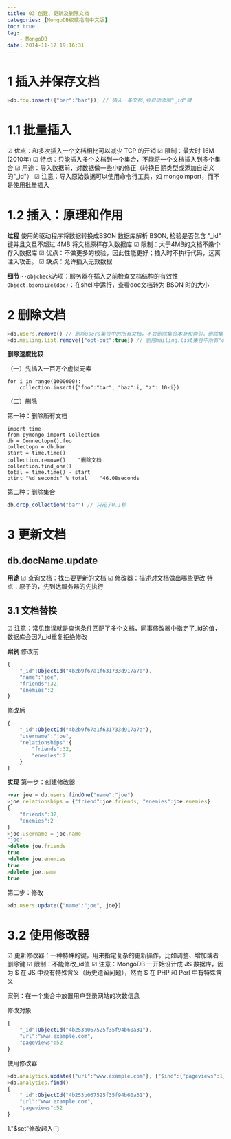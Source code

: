 ```yaml
---
title: 03 创建、更新及删除文档
categories: [MongoDB权威指南中文版]
toc: true
tag:
    - MongoDB
date: 2014-11-17 19:16:31
---
```


# 1 插入并保存文档

```js
>db.foo.insert({"bar":"baz"}); // 插入一条文档,会自动添加"_id"键
```

# 1.1 批量插入
☑ 优点：和多次插入一个文档相比可以减少 TCP 的开销
☑ 限制：最大时 16M (2010年)
☑ 特点：只能插入多个文档到一个集合，不能将一个文档插入到多个集合
☑ 用途：导入数据前，对数据做一些小的修正（转换日期类型或添加自定义的"_id"）
☑ 注意：导入原始数据可以使用命令行工具，如 mongoimport，而不是使用批量插入

# 1.2 插入：原理和作用

**过程**
使用的驱动程序将数据转换成BSON
数据库解析 BSON, 检验是否包含 "_id" 键并且文旦不超过 4MB
将文档原样存入数据库
☑ 限制：大于4MB的文档不嫩个存入数据库
☑ 优点：不做更多的校验，因此性能更好；插入时不执行代码，远离注入攻击。
☑ 缺点：允许插入无效数据

**细节**
`--objcheck`选项：服务器在插入之前检查文档结构的有效性
`Object.bsonsize(doc)`：在shell中运行，查看doc文档转为 BSON 时的大小

# 2 删除文档

```js
>db.users.remove() // 删除users集合中的所有文档，不会删除集合本身和索引，删除集合（然后重建索引）会根块
>db.mailing.list.remove({"opt-out":true}) // 删除mailing.list集合中所有"optout"为true的人
```

**删除速度比较**

（一）先插入一百万个虚拟元素

```
for i in range(1000000):
    collection.insert({"foo":"bar", "baz":i, "z": 10-i})
```

（二）删除

第一种：删除所有文档

```
import time
from pymongo import Collection
db = Connectopn().foo
collectopn = db.bar
start = time.time()
collection.remove()    "删除文档
collection.find_one()
total = time.time() - start
ptint "%d seconds" % total    "46.08seconds
```

第二种：删除集合

```js
db.drop_collection("bar") // 只花了0.1秒
```

# 3 更新文档

## db.docName.update
**用途**
☑ 查询文档：找出要更新的文档
☑ 修改器：描述对文档做出哪些更改
        特点：原子的，先到达服务器的先执行

## 3.1 文档替换
☑ 注意：常见错误就是查询条件匹配了多个文档，同事修改器中指定了_id的值，数据库会因为_id重复拒绝修改

**案例**
修改前

```js
{
    "_id":ObjectId("4b2b9f67a1f631733d917a7a"),
    "name":"joe",
    "friends":32,
    "enemies":2
}
```

修改后

```js
{
    "_id":ObjectId("4b2b9f67a1f631733d917a7a"),
    "username":"joe",
    "relationships":{
        "friends":32,
        "enemies":2
    }
}
```

**实现**
第一步：创建修改器

```js
>var joe = db.users.findOne("name":"joe")
>joe.relationships = {"friend":joe.friends, "enemies":joe.enemies}
{
    "friends":32,
    "enemies":2
}
>joe.username = joe.name
"joe"
>delete joe.friends
true
>delete joe.enemies
true
>delete joe.name
true
```

第二步：修改

```js
>db.users.update({"name":"joe", joe})
```

# 3.2 使用修改器
☑ 更新修改器：一种特殊的键，用来指定复杂的更新操作，比如调整、增加或者删除键
☑ 限制：不能修改_id值
☑ 注意：MongoDB 一开始设计成 JS 数据库，因为 $ 在 JS 中没有特殊含义（历史遗留问题），然而 $ 在 PHP 和 Perl 中有特殊含义

案例：在一个集合中放置用户登录网站的次数信息

修改对象

```js
{
    "_id":ObjectId("4b253b067525f35f94b60a31"),
    "url":"www.example.com",
    "pageviews":52
}
```

使用修改器

```js
>db.analytics.update({"url":"www.example.com"}, {"$inc":{"pageviews":1}} ) // 创建修改器，该修改器用来使analitics集合中的文档，使得被访问时pageviews每次增加一
>db.analytics.find()
{
    "_id":ObjectId("4b253b067525f35f94b60a31"),
    "url":"www.example.com",
    "pageviews":52
}
```

1."$set"修改起入门
